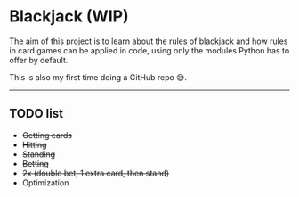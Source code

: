 # Blackjack (**WIP**)

The aim of this project is to learn about the rules of blackjack and how rules in card games can be applied in code, using only the modules Python has to offer by default. 

This is also my first time doing a GitHub repo 😅.

---
## TODO list
- ~~Getting cards~~
- ~~Hitting~~
- ~~Standing~~
- ~~Betting~~
- ~~2x (double bet, 1 extra card, then stand)~~
- Optimization